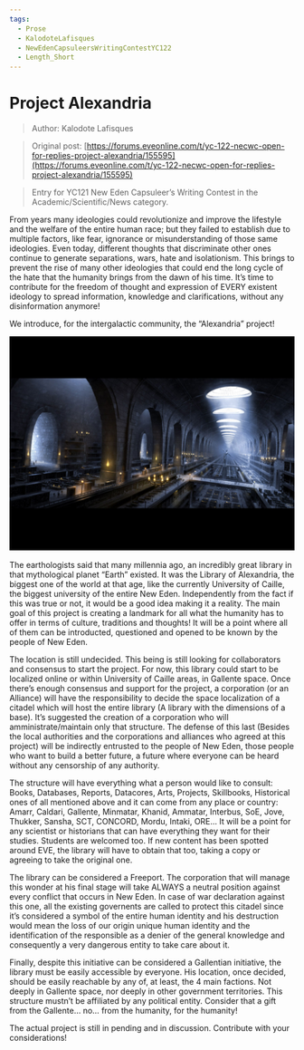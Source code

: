 ```yaml
---
tags:
  - Prose
  - KalodoteLafisques
  - NewEdenCapsuleersWritingContestYC122
  - Length_Short
---
```


# Project Alexandria

> Author: Kalodote Lafisques

> Original post: [https://forums.eveonline.com/t/yc-122-necwc-open-for-replies-project-alexandria/155595](https://forums.eveonline.com/t/yc-122-necwc-open-for-replies-project-alexandria/155595)

> Entry for YC121 New Eden Capsuleer’s Writing Contest in the Academic/Scientific/News category.


From years many ideologies could revolutionize and improve the lifestyle and the welfare of the entire human race; but they failed to establish due to multiple factors, like fear, ignorance or misunderstanding of those same ideologies. Even today, different thoughts that discriminate other ones continue to generate separations, wars, hate and isolationism. This brings to prevent the rise of many other ideologies that could end the long cycle of the hate that the humanity brings from the dawn of his time. It’s time to contribute for the freedom of thought and expression of EVERY existent ideology to spread information, knowledge and clarifications, without any disinformation anymore!

We introduce, for the intergalactic community, the “Alexandria” project!

![Project Alexandria](projectalexandria.png)

The earthologists said that many millennia ago, an incredibly great library in that mythological planet “Earth” existed. It was the Library of Alexandria, the biggest one of the world at that age, like the currently University of Caille, the biggest university of the entire New Eden. Independently from the fact if this was true or not, it would be a good idea making it a reality. The main goal of this project is creating a landmark for all what the humanity has to offer in terms of culture, traditions and thoughts! It will be a point where all of them can be introducted, questioned and opened to be known by the people of New Eden.

The location is still undecided. This being is still looking for collaborators and consensus to start the project. For now, this library could start to be localized online or within University of Caille areas, in Gallente space. Once there’s enough consensus and support for the project, a corporation (or an Alliance) will have the responsibility to decide the space localization of a citadel which will host the entire library (A library with the dimensions of a base). It’s suggested the creation of a corporation who will amministrate/maintain only that structure. The defense of this last (Besides the local authorities and the corporations and alliances who agreed at this project) will be indirectly entrusted to the people of New Eden, those people who want to build a better future, a future where everyone can be heard without any censorship of any authority.

The structure will have everything what a person would like to consult: Books, Databases, Reports, Datacores, Arts, Projects, Skillbooks, Historical ones of all mentioned above and it can come from any place or country: Amarr, Caldari, Gallente, Minmatar, Khanid, Ammatar, Interbus, SoE, Jove, Thukker, Sansha, SCT, CONCORD, Mordu, Intaki, ORE… It will be a point for any scientist or historians that can have everything they want for their studies. Students are welcomed too. If new content has been spotted around EVE, the library will have to obtain that too, taking a copy or agreeing to take the original one.

The library can be considered a Freeport. The corporation that will manage this wonder at his final stage will take ALWAYS a neutral position against every conflict that occurs in New Eden. In case of war declaration against this one, all the existing governents are called to protect this citadel since it’s considered a symbol of the entire human identity and his destruction would mean the loss of our origin unique human identity and the identification of the responsible as a denier of the general knowledge and consequently a very dangerous entity to take care about it.

Finally, despite this initiative can be considered a Gallentian initiative, the library must be easily accessible by everyone. His location, once decided, should be easily reachable by any of, at least, the 4 main factions. Not deeply in Gallente space, nor deeply in other government territories. This structure mustn’t be affiliated by any political entity. Consider that a gift from the Gallente… no… from the humanity, for the humanity!

The actual project is still in pending and in discussion. Contribute with your considerations!



